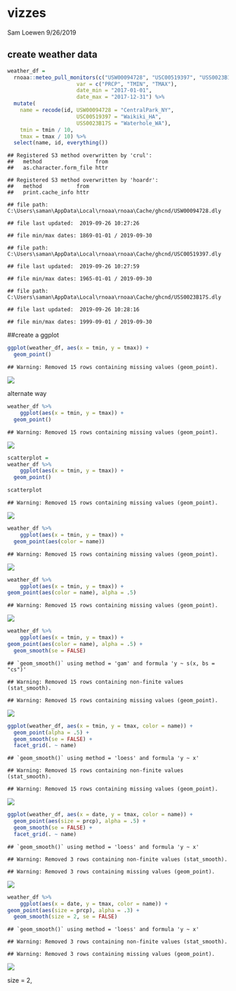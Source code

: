 vizzes
================
Sam Loewen
9/26/2019

## create weather data

``` r
weather_df = 
  rnoaa::meteo_pull_monitors(c("USW00094728", "USC00519397", "USS0023B17S"),
                      var = c("PRCP", "TMIN", "TMAX"), 
                      date_min = "2017-01-01",
                      date_max = "2017-12-31") %>%
  mutate(
    name = recode(id, USW00094728 = "CentralPark_NY", 
                      USC00519397 = "Waikiki_HA",
                      USS0023B17S = "Waterhole_WA"),
    tmin = tmin / 10,
    tmax = tmax / 10) %>%
  select(name, id, everything())
```

    ## Registered S3 method overwritten by 'crul':
    ##   method                 from
    ##   as.character.form_file httr

    ## Registered S3 method overwritten by 'hoardr':
    ##   method           from
    ##   print.cache_info httr

    ## file path:          C:\Users\saman\AppData\Local\rnoaa\rnoaa\Cache/ghcnd/USW00094728.dly

    ## file last updated:  2019-09-26 10:27:26

    ## file min/max dates: 1869-01-01 / 2019-09-30

    ## file path:          C:\Users\saman\AppData\Local\rnoaa\rnoaa\Cache/ghcnd/USC00519397.dly

    ## file last updated:  2019-09-26 10:27:59

    ## file min/max dates: 1965-01-01 / 2019-09-30

    ## file path:          C:\Users\saman\AppData\Local\rnoaa\rnoaa\Cache/ghcnd/USS0023B17S.dly

    ## file last updated:  2019-09-26 10:28:16

    ## file min/max dates: 1999-09-01 / 2019-09-30

\#\#create a ggplot

``` r
ggplot(weather_df, aes(x = tmin, y = tmax)) +
  geom_point()
```

    ## Warning: Removed 15 rows containing missing values (geom_point).

![](viz-biz_files/figure-gfm/unnamed-chunk-2-1.png)<!-- -->

alternate way

``` r
weather_df %>%
    ggplot(aes(x = tmin, y = tmax)) + 
  geom_point()
```

    ## Warning: Removed 15 rows containing missing values (geom_point).

![](viz-biz_files/figure-gfm/unnamed-chunk-3-1.png)<!-- -->

``` r
scatterplot = 
weather_df %>%
    ggplot(aes(x = tmin, y = tmax)) + 
  geom_point()

scatterplot
```

    ## Warning: Removed 15 rows containing missing values (geom_point).

![](viz-biz_files/figure-gfm/unnamed-chunk-4-1.png)<!-- -->

``` r
weather_df %>%
    ggplot(aes(x = tmin, y = tmax)) + 
  geom_point(aes(color = name))
```

    ## Warning: Removed 15 rows containing missing values (geom_point).

![](viz-biz_files/figure-gfm/unnamed-chunk-5-1.png)<!-- -->

``` r
weather_df %>%
    ggplot(aes(x = tmin, y = tmax)) +   
geom_point(aes(color = name), alpha = .5)
```

    ## Warning: Removed 15 rows containing missing values (geom_point).

![](viz-biz_files/figure-gfm/unnamed-chunk-6-1.png)<!-- -->

``` r
weather_df %>%
    ggplot(aes(x = tmin, y = tmax)) +   
geom_point(aes(color = name), alpha = .5) +
  geom_smooth(se = FALSE)
```

    ## `geom_smooth()` using method = 'gam' and formula 'y ~ s(x, bs = "cs")'

    ## Warning: Removed 15 rows containing non-finite values (stat_smooth).

    ## Warning: Removed 15 rows containing missing values (geom_point).

![](viz-biz_files/figure-gfm/unnamed-chunk-7-1.png)<!-- -->

``` r
ggplot(weather_df, aes(x = tmin, y = tmax, color = name)) + 
  geom_point(alpha = .5) +
  geom_smooth(se = FALSE) + 
  facet_grid(. ~ name)
```

    ## `geom_smooth()` using method = 'loess' and formula 'y ~ x'

    ## Warning: Removed 15 rows containing non-finite values (stat_smooth).

    ## Warning: Removed 15 rows containing missing values (geom_point).

![](viz-biz_files/figure-gfm/unnamed-chunk-8-1.png)<!-- -->

``` r
ggplot(weather_df, aes(x = date, y = tmax, color = name)) + 
  geom_point(aes(size = prcp), alpha = .5) +
  geom_smooth(se = FALSE) + 
  facet_grid(. ~ name)
```

    ## `geom_smooth()` using method = 'loess' and formula 'y ~ x'

    ## Warning: Removed 3 rows containing non-finite values (stat_smooth).

    ## Warning: Removed 3 rows containing missing values (geom_point).

![](viz-biz_files/figure-gfm/unnamed-chunk-9-1.png)<!-- -->

``` r
weather_df %>%
    ggplot(aes(x = date, y = tmax, color = name)) +   
geom_point(aes(size = prcp), alpha = .3) +
  geom_smooth(size = 2, se = FALSE)
```

    ## `geom_smooth()` using method = 'loess' and formula 'y ~ x'

    ## Warning: Removed 3 rows containing non-finite values (stat_smooth).

    ## Warning: Removed 3 rows containing missing values (geom_point).

![](viz-biz_files/figure-gfm/unnamed-chunk-10-1.png)<!-- -->

size = 2,
